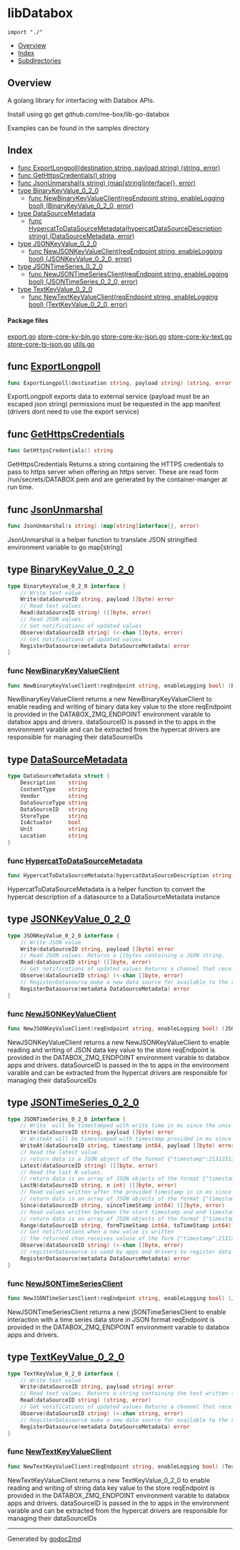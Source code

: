 

# libDatabox
`import "./"`

* [Overview](#pkg-overview)
* [Index](#pkg-index)
* [Subdirectories](#pkg-subdirectories)

## <a name="pkg-overview">Overview</a>
A golang library for interfacing with Databox APIs.

Install using go get github.com/me-box/lib-go-databox

Examples can be found in the samples directory




## <a name="pkg-index">Index</a>
* [func ExportLongpoll(destination string, payload string) (string, error)](#ExportLongpoll)
* [func GetHttpsCredentials() string](#GetHttpsCredentials)
* [func JsonUnmarshal(s string) (map[string]interface{}, error)](#JsonUnmarshal)
* [type BinaryKeyValue_0_2_0](#BinaryKeyValue_0_2_0)
  * [func NewBinaryKeyValueClient(reqEndpoint string, enableLogging bool) (BinaryKeyValue_0_2_0, error)](#NewBinaryKeyValueClient)
* [type DataSourceMetadata](#DataSourceMetadata)
  * [func HypercatToDataSourceMetadata(hypercatDataSourceDescription string) (DataSourceMetadata, error)](#HypercatToDataSourceMetadata)
* [type JSONKeyValue_0_2_0](#JSONKeyValue_0_2_0)
  * [func NewJSONKeyValueClient(reqEndpoint string, enableLogging bool) (JSONKeyValue_0_2_0, error)](#NewJSONKeyValueClient)
* [type JSONTimeSeries_0_2_0](#JSONTimeSeries_0_2_0)
  * [func NewJSONTimeSeriesClient(reqEndpoint string, enableLogging bool) (JSONTimeSeries_0_2_0, error)](#NewJSONTimeSeriesClient)
* [type TextKeyValue_0_2_0](#TextKeyValue_0_2_0)
  * [func NewTextKeyValueClient(reqEndpoint string, enableLogging bool) (TextKeyValue_0_2_0, error)](#NewTextKeyValueClient)


#### <a name="pkg-files">Package files</a>
[export.go](/src/target/export.go) [store-core-kv-bin.go](/src/target/store-core-kv-bin.go) [store-core-kv-json.go](/src/target/store-core-kv-json.go) [store-core-kv-text.go](/src/target/store-core-kv-text.go) [store-core-ts-json.go](/src/target/store-core-ts-json.go) [utils.go](/src/target/utils.go) 





## <a name="ExportLongpoll">func</a> [ExportLongpoll](/src/target/export.go?s=339:410#L5)
``` go
func ExportLongpoll(destination string, payload string) (string, error)
```
ExportLongpoll exports data to external service (payload must be an escaped json string)
permissions must be requested in the app manifest (drivers dont need to use the export service)



## <a name="GetHttpsCredentials">func</a> [GetHttpsCredentials](/src/target/utils.go?s=1752:1785#L68)
``` go
func GetHttpsCredentials() string
```
GetHttpsCredentials Returns a string containing the HTTPS credentials to pass to https server when offering an https server.
These are read form /run/secrets/DATABOX.pem and are generated by the container-manger at run time.



## <a name="JsonUnmarshal">func</a> [JsonUnmarshal](/src/target/utils.go?s=1942:2002#L74)
``` go
func JsonUnmarshal(s string) (map[string]interface{}, error)
```
JsonUnmarshal is a helper function to translate JSON stringified environment variable
to go map[string]




## <a name="BinaryKeyValue_0_2_0">type</a> [BinaryKeyValue_0_2_0](/src/target/store-core-kv-bin.go?s=109:494#L1)
``` go
type BinaryKeyValue_0_2_0 interface {
    // Write text value
    Write(dataSourceID string, payload []byte) error
    // Read text values.
    Read(dataSourceID string) ([]byte, error)
    // Read JSON values.
    // Get notifications of updated values
    Observe(dataSourceID string) (<-chan []byte, error)
    // Get notifications of updated values
    RegisterDatasource(metadata DataSourceMetadata) error
}
```






### <a name="NewBinaryKeyValueClient">func</a> [NewBinaryKeyValueClient](/src/target/store-core-kv-bin.go?s=1028:1126#L23)
``` go
func NewBinaryKeyValueClient(reqEndpoint string, enableLogging bool) (BinaryKeyValue_0_2_0, error)
```
NewBinaryKeyValueClient returns a new NewBinaryKeyValueClient to enable reading and writing of binary data key value to the store
reqEndpoint is provided in the DATABOX_ZMQ_ENDPOINT environment varable to databox apps and drivers.
dataSourceID is passed in the to apps in the environment varable and can be extracted from the hypercat
drivers are responsible for managing their dataSourceIDs





## <a name="DataSourceMetadata">type</a> [DataSourceMetadata](/src/target/utils.go?s=3842:4081#L155)
``` go
type DataSourceMetadata struct {
    Description    string
    ContentType    string
    Vendor         string
    DataSourceType string
    DataSourceID   string
    StoreType      string
    IsActuator     bool
    Unit           string
    Location       string
}
```






### <a name="HypercatToDataSourceMetadata">func</a> [HypercatToDataSourceMetadata](/src/target/utils.go?s=6172:6271#L220)
``` go
func HypercatToDataSourceMetadata(hypercatDataSourceDescription string) (DataSourceMetadata, error)
```
HypercatToDataSourceMetadata is a helper function to convert the hypercat description of a datasource to a DataSourceMetadata instance





## <a name="JSONKeyValue_0_2_0">type</a> [JSONKeyValue_0_2_0](/src/target/store-core-kv-json.go?s=109:723#L1)
``` go
type JSONKeyValue_0_2_0 interface {
    // Write JSON value
    Write(dataSourceID string, payload []byte) error
    // Read JSON values. Returns a []bytes containing a JSON string.
    Read(dataSourceID string) ([]byte, error)
    // Get notifications of updated values Returns a channel that receives []bytes containing a JSON string when a new value is added.
    Observe(dataSourceID string) (<-chan []byte, error)
    // RegisterDatasource make a new data source for available to the rest of datbox. This can only be used on stores that you have requested in your manifest.
    RegisterDatasource(metadata DataSourceMetadata) error
}
```






### <a name="NewJSONKeyValueClient">func</a> [NewJSONKeyValueClient](/src/target/store-core-kv-json.go?s=1249:1343#L22)
``` go
func NewJSONKeyValueClient(reqEndpoint string, enableLogging bool) (JSONKeyValue_0_2_0, error)
```
NewJSONKeyValueClient returns a new NewJSONKeyValueClient to enable reading and writing of JSON data key value to the store
reqEndpoint is provided in the DATABOX_ZMQ_ENDPOINT environment varable to databox apps and drivers.
dataSourceID is passed in the to apps in the environment varable and can be extracted from the hypercat
drivers are responsible for managing their dataSourceIDs





## <a name="JSONTimeSeries_0_2_0">type</a> [JSONTimeSeries_0_2_0](/src/target/store-core-ts-json.go?s=120:1739#L2)
``` go
type JSONTimeSeries_0_2_0 interface {
    // Write  will be timestamped with write time in ms since the unix epoch by the store
    Write(dataSourceID string, payload []byte) error
    // WriteAt will be timestamped with timestamp provided in ms since the unix epoch
    WriteAt(dataSourceID string, timestamp int64, payload []byte) error
    // Read the latest value.
    // return data is a JSON object of the format {"timestamp":213123123,"data":[data-written-by-driver]}
    Latest(dataSourceID string) ([]byte, error)
    // Read the last N values.
    // return data is an array of JSON objects of the format {"timestamp":213123123,"data":[data-written-by-driver]}
    LastN(dataSourceID string, n int) ([]byte, error)
    // Read values written after the provided timestamp in in ms since the unix epoch.
    // return data is an array of JSON objects of the format {"timestamp":213123123,"data":[data-written-by-driver]}
    Since(dataSourceID string, sinceTimeStamp int64) ([]byte, error)
    // Read values written between the start timestamp and end timestamp in in ms since the unix epoch.
    // return data is an array of JSON objects of the format {"timestamp":213123123,"data":[data-written-by-driver]}
    Range(dataSourceID string, formTimeStamp int64, toTimeStamp int64) ([]byte, error)
    // Get notifications when a new value is written
    // the returned chan receives valuse of the form {"timestamp":213123123,"data":[data-written-by-driver]}
    Observe(dataSourceID string) (<-chan []byte, error)
    // registerDatasource is used by apps and drivers to register data sources in stores they own.
    RegisterDatasource(metadata DataSourceMetadata) error
}
```






### <a name="NewJSONTimeSeriesClient">func</a> [NewJSONTimeSeriesClient](/src/target/store-core-ts-json.go?s=2075:2173#L34)
``` go
func NewJSONTimeSeriesClient(reqEndpoint string, enableLogging bool) (JSONTimeSeries_0_2_0, error)
```
NewJSONTimeSeriesClient returns a new jSONTimeSeriesClient to enable interaction with a time series data store in JSON format
reqEndpoint is provided in the DATABOX_ZMQ_ENDPOINT environment varable to databox apps and drivers.





## <a name="TextKeyValue_0_2_0">type</a> [TextKeyValue_0_2_0](/src/target/store-core-kv-text.go?s=109:736#L1)
``` go
type TextKeyValue_0_2_0 interface {
    // Write text value
    Write(dataSourceID string, payload string) error
    // Read text values. Returns a string containing the text written to the key.
    Read(dataSourceID string) (string, error)
    // Get notifications of updated values Returns a channel that receives strings containing a text string when a new value is added.
    Observe(dataSourceID string) (<-chan string, error)
    // RegisterDatasource make a new data source for available to the rest of datbox. This can only be used on stores that you have requested in your manifest.
    RegisterDatasource(metadata DataSourceMetadata) error
}
```






### <a name="NewTextKeyValueClient">func</a> [NewTextKeyValueClient](/src/target/store-core-kv-text.go?s=1261:1355#L22)
``` go
func NewTextKeyValueClient(reqEndpoint string, enableLogging bool) (TextKeyValue_0_2_0, error)
```
NewTextKeyValueClient returns a new TextKeyValue_0_2_0 to enable reading and writing of string data key value to the store
reqEndpoint is provided in the DATABOX_ZMQ_ENDPOINT environment varable to databox apps and drivers.
dataSourceID is passed in the to apps in the environment varable and can be extracted from the hypercat
drivers are responsible for managing their dataSourceIDs









- - -
Generated by [godoc2md](http://godoc.org/github.com/davecheney/godoc2md)
